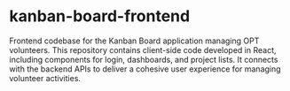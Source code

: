 # kanban-board-frontend
Frontend codebase for the Kanban Board application managing OPT volunteers. This repository contains client-side code developed in React, including components for login, dashboards, and project lists. It connects with the backend APIs to deliver a cohesive user experience for managing volunteer activities.
